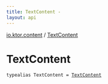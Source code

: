 ```yaml
---
title: TextContent - 
layout: api
---
```


<div class='api-docs-breadcrumbs'><a href="index.html">io.ktor.content</a> / <a href="./-text-content.html">TextContent</a></div>

# TextContent

<div class="signature"><code><span class="keyword">typealias </span><span class="identifier">TextContent</span>&nbsp;<span class="symbol">=</span>&nbsp;<a href="../io.ktor.http.content/-text-content/index.html"><span class="identifier">TextContent</span></a></code></div>
